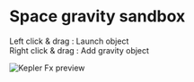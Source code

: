 # Space gravity sandbox

Left click & drag : Launch object\
Right click & drag : Add gravity object

![Kepler Fx preview](https://github.com/CodeSimcoe/SpaceFx/blob/main/picture.png?raw=true)

